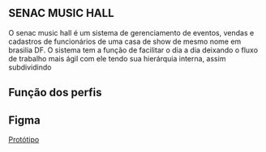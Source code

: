 ## SENAC MUSIC HALL
O senac music hall é um sistema de gerenciamento de eventos, vendas e cadastros de funcionários de uma casa de show de mesmo nome em brasilia DF. O sistema tem  a função de facilitar o dia a dia deixando o fluxo de trabalho mais ágil com ele tendo sua hierárquia interna, assim subdividindo

## Função dos perfis

## Figma
[Protótipo](https://www.figma.com/proto/akRDlAvVWuKGKvRvDFvoGb/music-hall?node-id=24-1311&t=aeDivQclMouuKIVF-1&scaling=min-zoom&content-scaling=fixed&page-id=0%3A1&starting-point-node-id=24%3A1311)